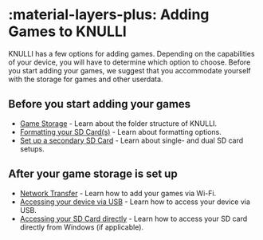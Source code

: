 # :material-layers-plus: Adding Games to KNULLI

KNULLI has a few options for adding games. Depending on the capabilities of your device, you will have to determine which option to choose. Before you start adding your games, we suggest that you accommodate yourself with the storage for games and other userdata.

## Before you start adding your games

* [Game Storage](game-storage) - Learn about the folder structure of KNULLI.
* [Formatting your SD Card(s)](formatting) - Learn about formatting options.
* [Set up a secondary SD Card](second-sd-card) - Learn about single- and dual SD card setups.

## After your game storage is set up

* [Network Transfer](network-transfer) - Learn how to add your games via Wi-Fi.
* [Accessing your device via USB](accessing-via-usb) - Learn how to access your device via USB.
* [Accessing your SD Card directly](accessing-sd-card) - Learn how to access your SD card directly from Windows (if applicable).
